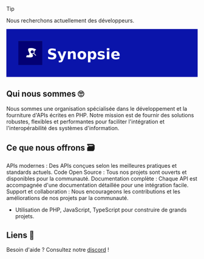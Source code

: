 > [!TIP]
> Nous recherchons actuellement des développeurs.

![Synospie](../Synopsie_Banner.png)

## Qui nous sommes 🙄
Nous sommes une organisation spécialisée dans le développement et la fourniture d'APIs écrites en PHP. Notre mission est de fournir des solutions robustes, flexibles et performantes pour faciliter l'intégration et l'interopérabilité des systèmes d'information.

## Ce que nous offrons 🗃️

APIs modernes : Des APIs conçues selon les meilleures pratiques et standards actuels.
Code Open Source : Tous nos projets sont ouverts et disponibles pour la communauté.
Documentation complète : Chaque API est accompagnée d'une documentation détaillée pour une intégration facile.
Support et collaboration : Nous encourageons les contributions et les améliorations de nos projets par la communauté.
- Utilisation de PHP, JavaScript, TypeScript pour construire de grands projets.

## Liens 🔗
Besoin d'aide ? Consultez notre [discord](https://discord.gg/JNDSCPwXJR) !
